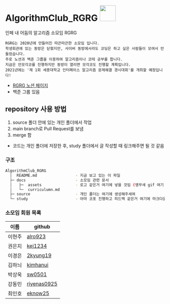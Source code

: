 # AlgorithmClub_RGRG <img src="https://github.com/sejonginterface/AlgorithmClub_RGRG/blob/main/docs/assets/rainbow_bird.gif" width="50px">
인페 내 어둠의 알고리즘 소모임 RGRG

 ```
RGRG는 2020년에 만들어진 따끈따끈한 소모임 입니다.
학생회관에 있는 동방은 닫혔지만, 사이버 동방에서라도 코딩은 하고 싶은 사람들이 모여서 만들었습니다.
주로 노션과 백준 그룹을 이용하여 알고리즘이나 코테 공부를 합니다.
지금은 안모각코를 진행하지만 동방이 열리면 모각코도 진행할 계획입니다.
2021년에는 '제 1회 세종대학교 인터페이스 알고리즘 문제해결 경시대회'를 개최할 예정입니다!
 ```

- [RGRG 노션 페이지](https://www.notion.so/rgrg/RGRG-310fcd5ff61b40d7a32bd9386b1fac16)
- 백준 그룹 있음

## repository 사용 방법
  1. source 폴더 안에 있는 개인 폴더에서 작업
  2. main branch로 Pull Request를 보냄
  3. merge 함
  
* 코드는 개인 폴더에 저장한 후, study 폴더에서 글 작성할 때 링크해주면 될 것 같음

### 구조

```sh
AlgorithmClub_RGRG
  │  README.md                 - 지금 보고 있는 이 파일
  ├─ docs                      - 소모임 관련 문서
  │   ├─  assets               - 로고 같은거 여기에 넣을 것임 (앵무새 gif 여기 들어있음)
  │   └─  curriculumn.md           
  ├─ source                    - 개인 폴더는 여기에 생성해주세여
  └─ study                     - 아마 코포 진행하고 피드백 같은거 여기에 마크다운 문서로 작성하면 될 듯

```
### 소모임 회원 목록
|이름|github|
|------|---|
|이현주|[alro923](https://github.com/alro923)|
|권은지|[kej1234](https://github.com/kej1234)|
|이경은|[2kyung19](https://github.com/2kyung19)|
|김하늬|[kimhanui](https://github.com/kimhanui)|
|박상욱|[sw0501](https://github.com/sw0501)|
|강동민|[riyenas0925](https://github.com/riyenas0925)|
|최인호|[eknow25](https://github.com/E-know)|

<br>
